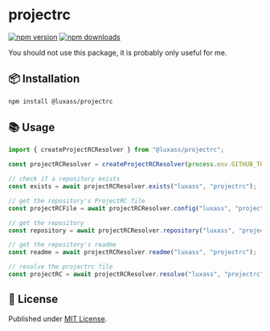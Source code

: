 # projectrc

[![npm version][npm-version-src]][npm-version-href]
[![npm downloads][npm-downloads-src]][npm-downloads-href]

You should not use this package, it is probably only useful for me.

## 📦 Installation

```sh
npm install @luxass/projectrc
```

## 📚 Usage

```ts
import { createProjectRCResolver } from "@luxass/projectrc";

const projectRCResolver = createProjectRCResolver(process.env.GITHUB_TOKEN);

// check if a repository exists
const exists = await projectRCResolver.exists("luxass", "projectrc");

// get the repository's ProjectRC file
const projectRCFile = await projectRCResolver.config("luxass", "projectrc");

// get the repository
const repository = await projectRCResolver.repository("luxass", "projectrc");

// get the repository's readme
const readme = await projectRCResolver.readme("luxass", "projectrc");

// resolve the projectrc file
const projectRC = await projectRCResolver.resolve("luxass", "projectrc");
```

## 📄 License

Published under [MIT License](./LICENSE).

<!-- Badges -->

[npm-version-src]: https://img.shields.io/npm/v/@luxass/projectrc?style=flat&colorA=18181B&colorB=4169E1
[npm-version-href]: https://npmjs.com/package/@luxass/projectrc
[npm-downloads-src]: https://img.shields.io/npm/dm/@luxass/projectrc?style=flat&colorA=18181B&colorB=4169E1
[npm-downloads-href]: https://npmjs.com/package/@luxass/projectrc
